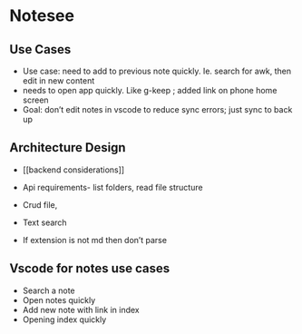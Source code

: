 # Notesee

## Use Cases

- Use case: need to add to previous note quickly. Ie. search for awk, then edit in new content
- needs to open app quickly. Like g-keep ; added link on phone home screen
- Goal: don’t edit notes in vscode to reduce sync errors; just sync to back up

## Architecture Design

- [[backend considerations]]

- Api requirements- list folders, read file structure
- Crud file,
- Text search
- If extension is not md then don’t parse

## Vscode for notes use cases

- Search a note
- Open notes quickly
- Add new note with link in index
- Opening index quickly
